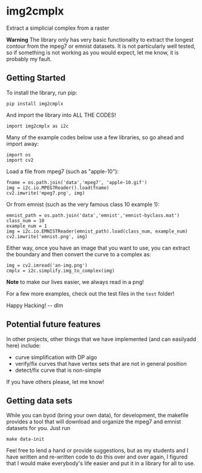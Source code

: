 # img2cmplx
Extract a simplicial complex from a raster

**Warning** The library only has very basic functionality to extract the longest
contour from the mpeg7 or emnist datasets.  It is not particularly well tested,
so if something is not working as you would expect, let me know, it is probably
my fault.

## Getting Started

To install the library, run pip:

    pip install img2cmplx

And import the library into ALL THE CODES!

    import img2cmplx as i2c

Many of the example codes below use a few libraries, so go ahead and import
away:

    import os
    import cv2

Load a file from mpeg7 (such as "apple-10"):

    fname = os.path.join('data','mpeg7', 'apple-10.gif')
    img = i2c.io.MPEG7Reader().load(fname)
    cv2.imwrite('mpeg7.png', img)

Or from emnist (such as the very famous class 10 example 1):

    emnist_path = os.path.join('data','emnist','emnist-byclass.mat')
    class_num = 10
    example_num = 1
    img = i2c.io.EMNISTReader(emnist_path).load(class_num, example_num)
    cv2.imwrite('emnist.png', img)

Either way, once you have an image that you want to use, you can extract the
boundary and then convert the curve to a complex as:

    img = cv2.imread('an-img.png')
    cmplx = i2c.simplify.img_to_complex(img)

**Note** to make our lives easier, we always read in a png!

For a few more examples, check out the test files in the `test` folder!

Happy Hacking!
-- dlm

## Potential future features

In other projects, other things that we have implemented (and can easilyadd
here) include:

- curve simplification with DP algo
- verify/fix curves that have vertex sets that are not in general position
- detect/fix curve that is non-simple

If you have others please, let me know!

## Getting data sets

While you can byod (bring your own data), for development, the makefile provides
a tool that will download and organize the mpeg7 and emnist datasets for you.
Just run

	make data-init

Feel free to lend a hand or provide suggestions, but as my students and I have
written and re-written code to do this over and over again, I figured that I
would make everybody's life easier and put it in a library for all to use.
